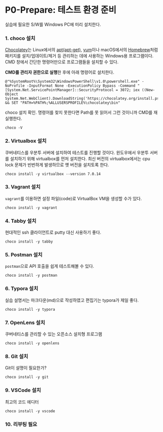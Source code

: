 # P0-Prepare: 테스트 환경 준비

실습에 필요한 S/W를 Windows PC에 미리 설치한다.



### 1. choco 설치

[Chocolatey](https://chocolatey.org/)는 Linux에서의 [apt(apt-get)](https://salsa.debian.org/apt-team/apt), [yum](http://yum.baseurl.org/index.html)이나 macOS에서의 [Homebrew](https://brew.sh/index_ko.html)처럼 패키지를 설치/업데이트/제거 등 관리하는 데에 사용하는 Windows용 프로그램이다. CMD 창에서 간단한 명령어만으로 프로그램들을 설치할 수 있다.

**CMD를 관리자 권한으로 실행**한 후에 아래 명령어로 설치한다.

```
@"%SystemRoot%\System32\WindowsPowerShell\v1.0\powershell.exe" -NoProfile -InputFormat None -ExecutionPolicy Bypass -Command " [System.Net.ServicePointManager]::SecurityProtocol = 3072; iex ((New-Object System.Net.WebClient).DownloadString('https://chocolatey.org/install.ps1'))" && SET "PATH=%PATH%;%ALLUSERSPROFILE%\chocolatey\bin"
```

choco 설치 확인. 명령어를 찾지 못한다면 Path를 못 읽어서 그런 것이니까 CMD를 재실행한다.

```
choco -V
```



### 2. Virtualbox 설치

쿠버네티스를 우분투 서버에 설치하여 테스트를 진행할 것이다. 윈도우에서 우분투 서버를 설치하기 위해 virtualbox를 먼저 설치한다.
최신 버전의 virtualbox에서는 cpu lock 문제가 빈번하게 발생하므로 옛 버전을 설치토록 한다.

```
choco install -y virtualbox --version 7.0.14
```



### 3. Vagrant 설치

`vagrant`를 이용하면 설정 파일(code)로 VirtualBox VM을 생성할 수가 있다. 

```
choco install -y vagrant
```



### 4. Tabby 설치

현대적인 ssh 클라이언트로 putty 대신 사용하기 좋다.

```
choco install -y tabby
```



### 5. Postman 설치

`postman`으로 API 호출을 쉽게 테스트해볼 수 있다.

```
choco install -y postman
```



### 6. Typora 설치

실습 설명서는 마크다운(md)으로 작성하였고 편집기는 typora가 제일 좋다.

```
choco install -y typora
```



### 7. OpenLens 설치

쿠버네티스를 관리할 수 있는 오픈소스 설치형 프로그램

```
choco install -y openlens
```



### 8. Git 설치

Git이 설명이 필요한가?

```
choco install -y git
```



### 9. VSCode 설치

최고의 코드 에디터

```
choco install -y vscode
```



### 10. 리부팅 필요

